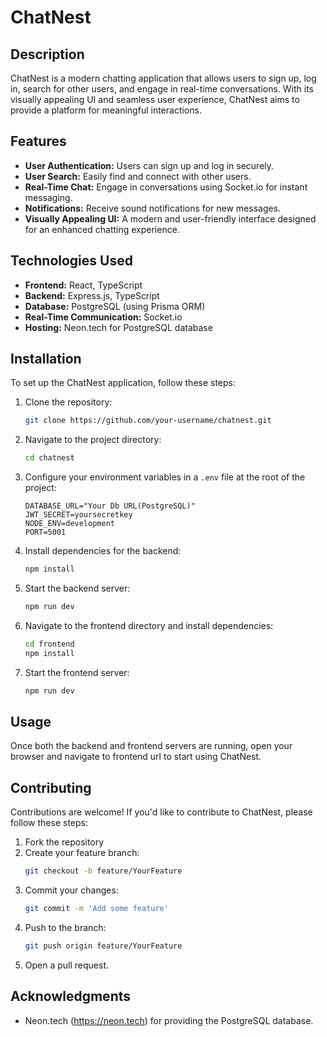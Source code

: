 # ChatNest

## Description

ChatNest is a modern chatting application that allows users to sign up, log in, search for other users, and engage in real-time conversations. With its visually appealing UI and seamless user experience, ChatNest aims to provide a platform for meaningful interactions.

## Features

- **User Authentication:** Users can sign up and log in securely.
- **User Search:** Easily find and connect with other users.
- **Real-Time Chat:** Engage in conversations using Socket.io for instant messaging.
- **Notifications:** Receive sound notifications for new messages.
- **Visually Appealing UI:** A modern and user-friendly interface designed for an enhanced chatting experience.

## Technologies Used

- **Frontend:** React, TypeScript
- **Backend:** Express.js, TypeScript
- **Database:** PostgreSQL (using Prisma ORM)
- **Real-Time Communication:** Socket.io
- **Hosting:** Neon.tech for PostgreSQL database

## Installation

To set up the ChatNest application, follow these steps:

1. Clone the repository:
   ```bash
   git clone https://github.com/your-username/chatnest.git
   ```

2. Navigate to the project directory:
   ```bash
   cd chatnest
   ```

3. Configure your environment variables in a `.env` file at the root of the project:
   ```env
   DATABASE_URL="Your Db URL(PostgreSQL)"
   JWT_SECRET=yoursecretkey
   NODE_ENV=development
   PORT=5001
   ```

4. Install dependencies for the backend:
   ```bash
   npm install
   ```

5. Start the backend server:
   ```bash
   npm run dev
   ```

6. Navigate to the frontend directory and install dependencies:
   ```bash
   cd frontend
   npm install
   ```

7. Start the frontend server:
   ```bash
   npm run dev
   ```

## Usage

Once both the backend and frontend servers are running, open your browser and navigate to frontend url to start using ChatNest.

## Contributing

Contributions are welcome! If you'd like to contribute to ChatNest, please follow these steps:

1. Fork the repository
2. Create your feature branch:
   ```bash
   git checkout -b feature/YourFeature
   ```
3. Commit your changes:
   ```bash
   git commit -m 'Add some feature'
   ```
4. Push to the branch:
   ```bash
   git push origin feature/YourFeature
   ```
5. Open a pull request.


## Acknowledgments

-  Neon.tech (https://neon.tech) for providing the PostgreSQL database.
